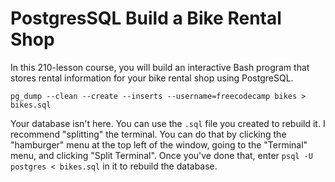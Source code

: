 # **PostgresSQL Build a Bike Rental Shop**

In this 210-lesson course, you will build an interactive Bash program that stores rental information for your bike rental shop using PostgreSQL.

`pg_dump --clean --create --inserts --username=freecodecamp bikes >  bikes.sql`

Your database isn't here. You can use the `.sql` file you created  to rebuild it. I recommend "splitting" the terminal. You can do that by clicking the "hamburger" menu at the top left of the window, going to the "Terminal" menu, and clicking "Split Terminal". Once you've done that, enter `psql -U postgres < bikes.sql` in it to rebuild the database.